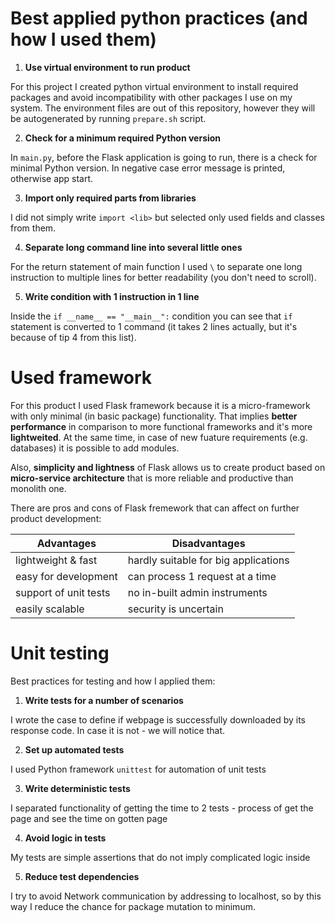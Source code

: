 # Best applied python practices (and how I used them)

1) **Use virtual environment to run product**

For this project I created python virtual environment to install required packages and avoid incompatibility with other packages I use on my system. 
The environment files are out of this repository, however they will be autogenerated by running `prepare.sh` script.

2. **Check for a minimum required Python version**

In `main.py`, before the Flask application is going to run, there is a check for minimal Python version. In negative case error message is printed, otherwise app start.

3. **Import only required parts from libraries**

I did not simply write `import <lib>` but selected only used fields and classes from them.

4. **Separate long command line into several little ones**

For the return statement of main function I used `\` to separate one long instruction to multiple lines for better readability (you don't need to scroll).

5. **Write condition with 1 instruction in 1 line**

Inside the `if __name__ == "__main__":` condition you can see that `if` statement is converted to 1 command (it takes 2 lines actually, but it's because of tip 4 from this list).



# Used framework

For this product I used Flask framework because it is a micro-framework with only minimal (in basic package) functionality. That implies **better performance** in comparison to more functional frameworks and it's more **lightweited**. At the same time, in case of new fuature requirements (e.g. databases) it is possible to add modules. 

Also, **simplicity and lightness** of Flask allows us to create product based on **micro-service architecture** that is more reliable and productive than monolith one.

There are pros and cons of Flask fremework that can affect on further product development:

| Advantages    | Disadvantages |
| ------------- | ------------- |
| lightweight & fast    | hardly suitable for big applications |
| easy for development  | can process 1 request at a time      |
| support of unit tests | no in-built admin instruments        |
| easily scalable       | security is uncertain                |

# Unit testing
Best practices for testing and how I applied them:
1. **Write tests for a number of scenarios**

I wrote the case to define if webpage is successfully downloaded by its response code. In case it is not - we will notice that.

2. **Set up automated tests**

I used Python framework `unittest` for automation of unit tests

3. **Write deterministic tests**

I separated functionality of getting the time to 2 tests - process of get the page and see the time on gotten page

4. **Avoid logic in tests**

My tests are simple assertions that do not imply complicated logic inside

5. **Reduce test dependencies**

I try to avoid Network communication by addressing to localhost, so by this way I reduce the chance for package mutation to minimum.

